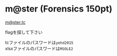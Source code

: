 # m@ster (Forensics 150pt)

[m@ster.tc](./m@ster.tc)  

flagを探して下さい

tcファイルのパスワードは```yehd2015```  
xlsxファイルのパスワードは```MSOLE2```  